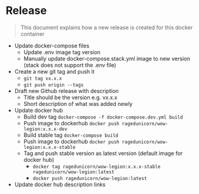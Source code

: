 # Release

> This document explains how a new release is created for this docker container

* Update docker-compose files
  * Update .env image tag version
  * Manually update docker-compose.stack.yml image to new version (stack does not support the .env file)
* Create a new git tag and push it
  * `git tag vx.x.x`
  * `git push origin --tags`
* Draft new Github release with description
  * Title should be the version e.g. vx.x.x
  * Short description of what was added newly
* Update docker hub
  * Build dev tag `docker-compose -f docker-compose.dev.yml build`
  * Push image to dockerhub `docker push ragedunicorn/wow-legion:x.x.x-dev`
  * Build stable tag `docker-compose build`
  * Push image to dockerhub `docker push ragedunicorn/wow-legion:x.x.x-stable`
  * Tag and push stable version as latest version (default image for docker hub)
    * `docker tag ragedunicorn/wow-legion:x.x.x-stable ragedunicorn/wow-legion:latest`
    * `docker push ragedunicorn/wow-legion:latest`
* Update docker hub description links
